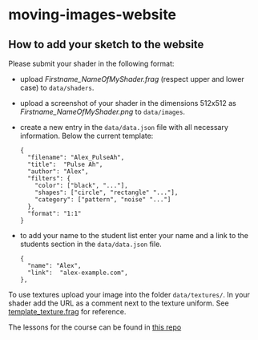 # moving-images-website

## How to add your sketch to the website

Please submit your shader in the following format: 
* upload *Firstname_NameOfMyShader.frag* (respect upper and lower case) to `data/shaders`.
* upload a screenshot of your shader in the dimensions 512x512 as *Firstname_NameOfMyShader.png* to `data/images`.
* create a new entry in the `data/data.json` file with all necessary information. Below the current template:
  ```
  {
    "filename": "Alex_PulseAh",
    "title":  "Pulse Ah",
    "author": "Alex",
    "filters": {
      "color": ["black", "..."],
      "shapes": ["circle", "rectangle" "..."],
      "category": ["pattern", "noise" "..."]
    },
    "format": "1:1"
  }
  ```
* to add your name to the student list enter your name and a link to the students section in the `data/data.json` file.

  ```
  {
    "name": "Alex",
    "link":  "alex-example.com",
  },
  
  ```
To use textures upload your image into the folder `data/textures/`. In your shader add the URL as a comment next to the texture uniform. See [template_texture.frag](https://github.com/marisanest/moving-images-website/blob/108672c1e7638b19cbbb1f1baf713abc56f5b82d/shaders/template_texture.frag#L8) for reference.



The lessons for the course can be found in [this repo](https://github.com/edap/udk-shaders)
